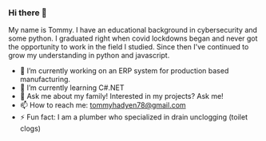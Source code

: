 ### Hi there 👋
My name is Tommy. I have an educational background in cybersecurity and some python. I graduated right when covid lockdowns began and never got the opportunity to work in the field I studied. Since then I've continued to grow my understanding in python and javascript. 

- 🔭 I’m currently working on an ERP system for production based manufacturing.
- 🌱 I’m currently learning C#.NET
- 💬 Ask me about my family! Interested in my projects? Ask me!
- 📫 How to reach me: tommyhadyen78@gmail.com
- ⚡ Fun fact: I am a plumber who specialized in drain unclogging (toilet clogs)

<!--
**hayden7857/hayden7857** is a ✨ _special_ ✨ repository because its `README.md` (this file) appears on your GitHub profile.

Here are some ideas to get you started:

- 🔭 I’m currently working on a software developement bootcamp by TechElevator
- 🌱 I’m currently learning Javascript and Java
- 💬 Ask me about my family!
- 📫 How to reach me: tommyhadyen78@gmail.com
- ⚡ Fun fact: I used to be a plumber who specialized in drain unclogging (toilet clogs)
-->

